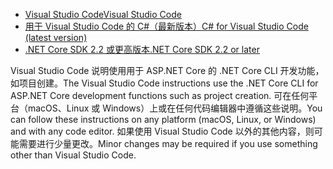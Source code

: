 * [<span data-ttu-id="44541-101">Visual Studio Code</span><span class="sxs-lookup"><span data-stu-id="44541-101">Visual Studio Code</span></span>](https://code.visualstudio.com/download)
* [<span data-ttu-id="44541-102">用于 Visual Studio Code 的 C#（最新版本）</span><span class="sxs-lookup"><span data-stu-id="44541-102">C# for Visual Studio Code (latest version)</span></span>](https://marketplace.visualstudio.com/items?itemName=ms-dotnettools.csharp)
* [<span data-ttu-id="44541-103">.NET Core SDK 2.2 或更高版本</span><span class="sxs-lookup"><span data-stu-id="44541-103">.NET Core SDK 2.2 or later</span></span>](https://www.microsoft.com/net/download/all)

<span data-ttu-id="44541-104">Visual Studio Code 说明使用用于 ASP.NET Core 的 .NET Core CLI 开发功能，如项目创建。</span><span class="sxs-lookup"><span data-stu-id="44541-104">The Visual Studio Code instructions use the .NET Core CLI for ASP.NET Core development functions such as project creation.</span></span> <span data-ttu-id="44541-105">可在任何平台（macOS、Linux 或 Windows）上或在任何代码编辑器中遵循这些说明。</span><span class="sxs-lookup"><span data-stu-id="44541-105">You can follow these instructions on any platform (macOS, Linux, or Windows) and with any code editor.</span></span> <span data-ttu-id="44541-106">如果使用 Visual Studio Code 以外的其他内容，则可能需要进行少量更改。</span><span class="sxs-lookup"><span data-stu-id="44541-106">Minor changes may be required if you use something other than Visual Studio Code.</span></span>
